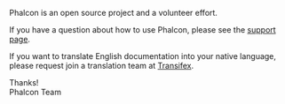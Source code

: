 Phalcon is an open source project and a volunteer effort.

If you have a question about how to use Phalcon, please see the [support page](http://phalconphp.com/support).

If you want to translate English documentation into your native language, please request join a translation team
at [Transifex](https://www.transifex.com/projects/p/phalcon/).

Thanks! <br />
Phalcon Team
